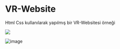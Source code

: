 <h1> VR-Website </h1>
<p> Html Css kullanılarak yapılmış bir VR-Websitesi örneği </p>
<img src="vr.gif" />

![image](https://github.com/arasburcak/vr-website/assets/110293042/947f625e-02a9-49a8-be5e-017a03dea782)



